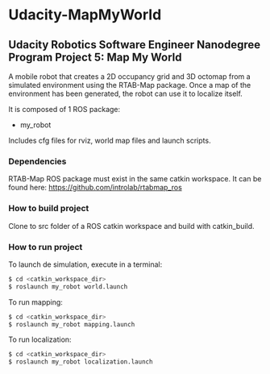# Udacity-MapMyWorld
## Udacity Robotics Software Engineer Nanodegree Program Project 5: Map My World

A mobile robot that creates a 2D occupancy grid and 3D octomap from a simulated environment using the RTAB-Map package.
Once a map of the environment has been generated, the robot can use it to localize itself.


It is composed of 1 ROS package:
* my_robot

Includes cfg files for rviz, world map files and launch scripts.


### Dependencies

RTAB-Map ROS package must exist in the same catkin workspace.
It can be found here: https://github.com/introlab/rtabmap_ros


### How to build project

Clone to src folder of a ROS catkin workspace and build with catkin_build.


### How to run project

To launch de simulation, execute in a terminal:
```bash
$ cd <catkin_workspace_dir>
$ roslaunch my_robot world.launch
```

To run mapping:
```bash
$ cd <catkin_workspace_dir>
$ roslaunch my_robot mapping.launch
```

To run localization:
```bash
$ cd <catkin_workspace_dir>
$ roslaunch my_robot localization.launch
```
